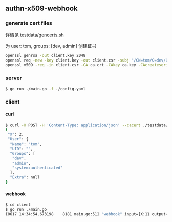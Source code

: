 ## authn-x509-webhook

### generate cert files

详情见 [testdata/gencerts.sh](./testdata/gencerts.sh)

为 user: tom, groups: [dev, admin] 创建证书

```sh
openssl genrsa -out client.key 2048
openssl req -new -key client.key -out client.csr -subj "/CN=tom/O=dev/O=admin" -config client.conf
openssl x509 -req -in client.csr -CA ca.crt -CAkey ca.key -CAcreateserial -out client.crt -days 100000 -extensions v3_req -extfile client.conf
```

### server

```sh
$ go run ./main.go -f ./config.yaml
```


### client

#### curl

```sh
$ curl -X POST -H 'Content-Type: application/json' --cacert ./testdata/ca.crt --cert ./testdata/client.crt --key ./testdata/client.key  https://127.0.0.1:8443/inc -d '{"X": 1}'
{
 "X": 2,
 "User": {
  "Name": "tom",
  "UID": "",
  "Groups": [
   "dev",
   "admin",
   "system:authenticated"
  ],
  "Extra": null
}
```

#### webhook

```sh
$ cd client
$ go run ./main.go
I0617 14:34:54.673198    8181 main.go:51] "webhook" input={X:1} output={X:2 User:{Name:tom UID: Groups:[dev admin system:authenticated] Extra:map[]}}
```

